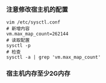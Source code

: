 ### 注意修改宿主机的配置

    vim /etc/sysctl.conf
    # 新增内容
    vm.max_map_count=262144
    # 读取配置
    sysctl -p
    # 检查
    sysctl -a | grep 'vm.max_map_count'

### 宿主机内存至少2G内存